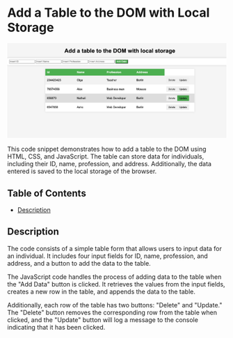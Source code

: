 # Add a Table to the DOM with Local Storage
![Alt text](<Screenshot 2023-07-24 at 8.36.17 PM.png>)

This code snippet demonstrates how to add a table to the DOM using HTML, CSS, and JavaScript. The table can store data for individuals,
including their ID, name, profession, and address. Additionally, the data entered is saved to the local storage of the browser.

## Table of Contents

- [Description](#description)

## Description

The code consists of a simple table form that allows users to input data for an individual. It includes four input fields for ID, name, profession, and address,
and a button to add the data to the table.

The JavaScript code handles the process of adding data to the table when the "Add Data" button is clicked. It retrieves the values from the input fields,
creates a new row in the table, and appends the data to the table.

Additionally, each row of the table has two buttons: "Delete" and "Update." The "Delete" button removes the corresponding row from the table when clicked,
and the "Update" button will log a message to the console indicating that it has been clicked.

